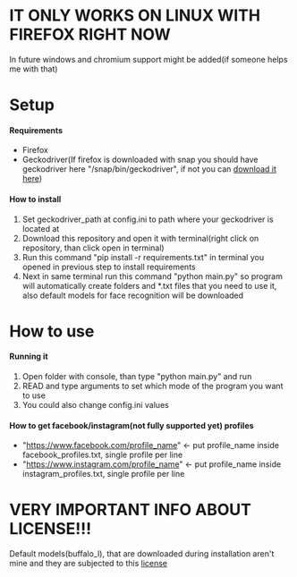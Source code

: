 # IT ONLY WORKS ON LINUX WITH FIREFOX RIGHT NOW
In future windows and chromium support might be added(if someone helps me with that)

# Setup

#### Requirements
* Firefox
* Geckodriver(If firefox is downloaded with snap you should have geckodriver here "/snap/bin/geckodriver", if not you can [download it here](https://github.com/mozilla/geckodriver/releases))

#### How to install
1. Set geckodriver_path at config.ini to path where your geckodriver is located at
2. Download this repository and open it with terminal(right click on repository, than click open in terminal)
3. Run this command "pip install -r requirements.txt" in terminal you opened in previous step to install requirements
4. Next in same terminal run this command "python main.py" so program will automatically create folders and *.txt files that you need to use it, also default models for face recognition will be downloaded

# How to use

#### Running it
1. Open folder with console, than type "python main.py" and run
2. READ and type arguments to set which mode of the program you want to use
3. You could also change config.ini values

#### How to get facebook/instagram(not fully supported yet) profiles
* "https://www.facebook.com/profile_name" <- put profile_name inside facebook_profiles.txt, single profile per line
* "https://www.instagram.com/profile_name" <- put profile_name inside instagram_profiles.txt, single profile per line

# VERY IMPORTANT INFO ABOUT LICENSE!!!
Default models(buffalo_l), that are downloaded during installation aren't mine and they are subjected to this [license](https://github.com/deepinsight/insightface#License)
